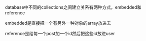 database中不同的collections之间建立关系有两种方式，embedded和reference

embedded是直接把一个有另外一种对象的array放进去

reference是给每一个post加一个id然后把这些id放进user